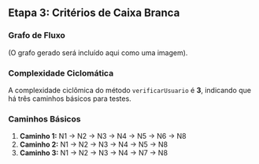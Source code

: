 ## Etapa 3: Critérios de Caixa Branca

### Grafo de Fluxo
(O grafo gerado será incluído aqui como uma imagem).

### Complexidade Ciclomática
A complexidade ciclômica do método `verificarUsuario` é **3**, indicando que há três caminhos básicos para testes.

### Caminhos Básicos
1. **Caminho 1:** N1 → N2 → N3 → N4 → N5 → N6 → N8  
2. **Caminho 2:** N1 → N2 → N3 → N4 → N5 → N8  
3. **Caminho 3:** N1 → N2 → N3 → N4 → N7 → N8  
